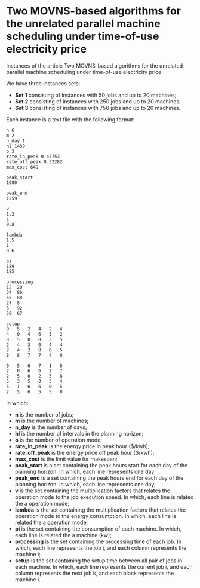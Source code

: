 # Two MOVNS-based algorithms for the unrelated parallel machine scheduling under time-of-use electricity price
Instances of the article Two MOVNS-based algorithms for the unrelated parallel machine scheduling under time-of-use electricity price

We have three instances sets:
- **Set 1** consisting of instances with 50 jobs and up to 20 machines;
- **Set 2** consisting of instances with 250 jobs and up to 20 machines.
- **Set 3** consisting of instances with 750 jobs and up to 20 machines.

Each instance is a text file with the following format:

```
n 6
m 2
n_day 1
hl 1439
o 3
rate_in_peak 0.47753
rate_off_peak 0.32282
max_cost 649

peak_start
1080

peak_end
1259

v
1.2
1
0.8

lambda
1.5
1
0.6

pi
189
185

processing
12	20	
34	86	
65	88	
27	8	
5	92	
50	67	

setup
0	5	2	4	2	4	
4	0	4	6	3	2	
8	5	0	8	3	5	
2	4	3	0	4	4	
2	4	2	8	0	5	
8	8	7	7	4	0	

0	5	6	7	1	8	
2	0	6	6	2	7	
2	5	0	2	5	8	
5	3	5	0	3	4	
5	1	6	6	0	5	
2	5	6	5	5	0
```

in which:
- **n** is the number of jobs;
- **m** is the number of machines;
- **n_day** is the number of days;
- **hl** is the number of intervals in the planning horizon;
- **o** is the number of operation mode;
- **rate_in_peak** is the energy price in peak hour ($/kwh);
- **rate_off_peak** is the energy price off peak hour ($/kwh);
- **max_cost** is the limit value for makespan;
- **peak_start** is a set containing the peak hours start for each day of the planning horizon. In which, each line represents one day;
- **peak_end** is a set containing the peak hours end for each day of the planning horizon. In which, each line represents one day;
- **v** is the set containing the multiplication factors that relates the operation mode to the job execution speed. In which, each line is related the a operation mode;
- **lambda** is the set containing the multiplication factors that relates the operation mode to the energy consumption. In which, each line is related the a operation mode;
- **pi** is the set containing the consumption of each machine. In which, each line is related the a machine (kw);
- **processing** is the set containing the processing time of each job. In which, each line represents the job j, and each column represents the machine i;
- **setup** is the set containing the setup time between all pair of jobs in each machine. In which, each line represents the current job i, and each column represents the next job k, and each block represents the machine i.
